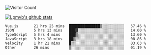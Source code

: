 ![Visitor Count](https://profile-counter.glitch.me/Lpmvb/count.svg)

[![Lpmvb's github stats](https://github-readme-stats.vercel.app/api?username=lpmvb&show_icons=true&title_color=fff&icon_color=79ff97&text_color=9f9f9f&bg_color=151515)](https://github.com/anuraghazra/github-readme-stats)

<!--
Here are some ideas to get you started:

- 🔭 I’m currently working on ...
- 🌱 I’m currently learning ...
- 👯 I’m looking to collaborate on ...
- 🤔 I’m looking for help with ...
- 💬 Ask me about ...
- 📫 How to reach me: ...
- 😄 Pronouns: ...
- ⚡ Fun fact: ...
-->

<!--START_SECTION:waka-->

```text
Vue.js       21 hrs 25 mins  ██████████████▒░░░░░░░░░░   57.46 %
JSON         5 hrs 13 mins   ███▓░░░░░░░░░░░░░░░░░░░░░   14.00 %
TypeScript   5 hrs 4 mins    ███▒░░░░░░░░░░░░░░░░░░░░░   13.60 %
JavaScript   3 hrs 18 mins   ██▒░░░░░░░░░░░░░░░░░░░░░░   08.86 %
Velocity     1 hr 21 mins    █░░░░░░░░░░░░░░░░░░░░░░░░   03.63 %
Other        26 mins         ▒░░░░░░░░░░░░░░░░░░░░░░░░   01.19 %
```

<!--END_SECTION:waka-->
